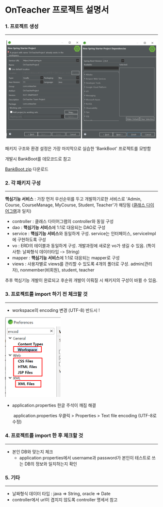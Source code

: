 # OnTeacher 프로젝트 설명서



### 1. 프로젝트 생성

------

<img src="docs_img/image-20210414214206547.png" alt="image-20210414214206547" style="zoom: 80%;" />



패키지 구조와 환경 설정은 가장 마지막으로 실습한 'BankBoot' 프로젝트를 모방함

개발시 BankBoot를 데모코드로 참고

[BankBoot.zip](https://drive.google.com/file/d/1ZLH9jtT3V0Ok6gyNjKASjsUcX8-KxewF/view?usp=sharing) 다운로드



### 2. 각 패키지 구성

------

**핵심기능 서비스** : 가장 먼저 우선순위를 두고 개발하기로한 서비스로 'Admin, Course, CourseManage, MyCourse, Student, Teacher'가 해당됨 ([클래스 다이어그램](https://viewer.diagrams.net/?highlight=0000ff&edit=_blank&layers=1&nav=1&title=classdiagram.drawio#R7Z1Zc9s4Esc%2FjaqyD07xkkQ%2B6kgyyTqTw5kc87LFSLTMCSUqFB3H8%2BkXAAGKR4OiLAKUk96aqpUYSqLZPwKNfx8Y2LP1zxeJv715HS%2BDaGAZy58Dez6wLMuwTfJ%2F9Mg9P2IbdnZklYTL7Ji5P3AV%2FhvwgwY%2Fehsug13pxDSOozTclg8u4s0mWKSlY36SxHfl067jqPyrW38V1A5cLfyofvRTuExvsqOuNd4f%2FyMIVzfil82Rl%2F3L2hcn879kd%2BMv47vCIfvZwJ4lcZxmr9Y%2FZ0FE7564L59e3n%2BKLr%2BNXrx6t%2Fvu%2FzX974c%2FP15kX%2Fb8mI%2Fkf0ISbNIHf%2FWH5Np0vlrPt%2FMP09WL9N34v3ejC3PM%2F9offnTL7xj%2Fa9N7cQuDJbmj%2FG2cpDfxKt740bP90WkS326WAf0hg7zbn3MZx1ty0CQH%2FwnS9J7j4d%2BmMTl0k64j%2Fq%2FBZjmhxiZvN%2FEmyI48D6OIf2XLO8Dv1C6%2BTRb84v%2F9dv38j4%2FOP5%2B3b5%2B%2FuzNeTL6%2BurgYZefRP6xACb9vL4J4HaTJPTkhCSI%2FDX%2BUUfI5kav8vPyjb%2BOQXJ9l8MfHHA45O%2FzpscdG%2BTtSP1kFKf%2FY3njkXvj3hdO29IRdww%2FZI%2FiH%2BPeRF9lXineFv3J%2FiAEDw9N0F4voPJsNXHfgufSFNx64w8GzyWDqDFxj8Gw6mIwGk9mTGbHOLiAffO1vyNP3H%2FYhZ%2BDN6ClTj76mRyaDiVNDcXcXriOfAXIdb1JBJUXIj8LVhrxeEESChBz4ESRpSAaCCf%2BHlLI4XdyE0fLSv49vKUi71F98E%2B%2BmN3ES%2Fku%2B1hdYkn9OUg6tNSqdcUU%2FyelMgh05562g08wPXfq7lJ%2BziKPI3%2B7Cr%2FkFr4ntw800TtN4Lb6o9BzlAw57kybxt3wIM49%2BJujdCH420i7%2BNR%2B7OUyOw8eEu%2F0Aahv8nJvC4GmPrYOPyHsyyPubVRQU6a3A6xq13zNHwO9Zo%2FLP%2BRGx%2FMZPgym9j7vKE9AJ8y2GyyhkfBZGt7rtBKxRcJ0CqK7D5ZINrLutvwg3qw9sGL0w90cu2Qfn9v7Ie35fbMZR6qd%2BhhqFJ%2FK%2FBtHbeBemYUy%2FP8nOnfJxhVz2cDoYztmRJJ3FG3LFfsiwCgjCdwHFGACucVg4DNx92YyH8HLlcJXM3GBTcBJ0AZuSP9aARrPpwLMHU5ONZubAmz9ZsNHsfbAKdwS%2B%2F9RoIPcgzRGYxVGc7Oe4azLBVQ4dACMbw8oMOHUG6KGYfPY6YuPHDcEp2ABclO0%2FJfd8ZjwdUhKsGXlv7t%2F3BofttIOjOhZ0RodtH4FH4cjEGHjDJ4s18anD6%2FuXm%2BsY4egajlF9otAMh3McHNZgMhdwzAgc74M1MQWC0TUYbsspRR0YwyYwphQA8mKa8TAnI8XA89g%2F2WRSYbML8X%2B9fJphrrFNPWnqT7uDqUHg%2BRgGd5PtNgqD5VV6S2yVXpJJCGHqGibTbOn%2FqqMJWGpxmgggY7pSojR5BZrcIinkjl2Hyfq1n5Llz2aFiHSOiO32jcj4CETIC3KEzU1kpHTpTDTzN4sgQkKUETLq3ZE9Zp3DJikqyZAjzwaeSQi5omIIgtE5GF7vTiwkasjBIC%2BmBgdjQlc4z36mwWaJZHSui5h9e7GOcRQZkkkFyeicjLaKrDoyTCkZkLvhZbI%2B%2BSebkHHSioe5KLjiUazI9u3OOnLVbcK4mOUyCiXFtSqkXAXpH%2BRS7uLkG%2BLROR5e376sI9fd6niwMcY1eZyRECIbWgQx8yD1Q5y2utfyrb5dXUe%2BBqpPSeTIlE1bnJJ8MSRIoquiT0mYBu%2BDHwQfBKb74E%2FfHrDpQo5OxcxnkCBDbnxy%2F5m%2BeeoQf5wf%2BEI%2F%2FdSwxPv5z%2BLp8%2Fviu7dBEpJ7RlMnVKTcmFyfyjJemu74mJ%2BpPjunknfgiOGp6%2BycsTMs%2FVAlOwe4Msdr%2BoCadB4TUBCzgS4LVuSOOlWGXMzaObOsnZFToRlYI%2BaZPcWxMxegjsvaqea2mU59cj%2BXrB0LWk1UIP3d03byx%2F%2BUvB0QMFV5O3JxinhuE6YzzKgL52WrAoNlITIXzh0%2BSQN%2FcRMkr8itRL%2BtczSArB0QDXV%2Bm5SNTF%2BaMSTGbDU4o%2FPa1BVIXMYrZEIBE0Cyjl4mLCkTbHTg0a45Z4LlbxWkghnlZrofXAQu726DBNO71CADpPHoRaZRhWyBTCUbkCODKYEKmYGydfRCI9cm637JnGmTLntBZiNHIDIPIrIWR0TUIAJk6%2BhFpDE7sGHBfUjH5vRQMRtFbFX0AJk8mp1bA5Kxz1qUHJYkyQN6ZN10baVH98vn5fTL5%2FDPyH9nXl5G9tD8fmGKPIqKolgWI%2BWKdffKoz0s63uuZ5e%2Foyvl0RqXRRrXPaA8VgsJKx84WXlsNlCBZxGL%2B%2FimRjbKiRrkxFwV5CB4olL4kLz3QDnRss9SToRnb1nCHPkUmcPtCX3Jn1ycels89qdIjq2g6GzqHclEx0Xk73Yv0f5q7T%2Bsr%2B00218mLKZhyoazzPpXaUJMgAB0DsC4vnLTDIBMRVwQjyBgvhQioBQB06ivvzQzIJMFiQGDjb%2FGcUA9BPYD3cPuIJDJfMvAX7JgsoBgTpxRRKB7BIYanUHJRbfQYX6jvILOLOu2dPM6yCyArxlKGKmVvPBORtjA6My0C7dF%2F6JcGCsNFGYDUHLpwq5kXoH9i8DfUypdSMiGpi0csiSP%2F0m5UJDJVeVCHVfCebgego1sGEZSiQyUI9VmlOgwjCSFZkqj1K5RKn0gsxkvfaj1xKqW7tVyZTKePvnk8SX2xZo9JUBBCVZ6gZJn3c1oUSh1jAgRo4HrdQPUB%2F8b8qSMJyj7Si9PMq2NAWEJVrKSYpZPw8v9HsrTnLCANKmhCczL0ovTcTXFLZkRgWrkRhE3ULKWKm5u02dvpv7t6P6H63%2F%2F27r%2F9uWvVxdDeWulGR19Mm5YzwuAku80P3iyXJIF9Q75UMAHlI6ll4%2FjGitNPbbUmtO37oyPPZN9g2wZQ5naNPPTYBUn94iSApSAVky6PZ7HkdlXt8FpGXpiLay65teu5MPZooix48S7YbXid6gjjQ7qRrtvjlKTr1%2FTvwg17LPUsJ3hYQ07H65K6XdiOvyFNWywuS5q2JLB4KTkOggxVRo2OPc1NqgsdFF%2Bsl7QXsjoFykAA1CqQTDUVW7KwxtQu6f8xXRE26yvF2KNfnX7dR3iKl0BIoD2rBcRuymYUW9IWG3BXmteyYcT7GCpihhAXdZMTFO0opWELMp9yYsJI4b49JsVKsiKiIEUZM3INAUkqsi0aB%2B3XmD7OLXIAOKxZtcFEo%2FPT9Ap9Y9zB%2BX%2BcbY90NpADlRZudEO9o%2Bz%2BOJQefs4ryzx5P23HiwlnbBObrpjBfJ40%2BTHX1OZHXrt%2FyydeKzSUxxDB5Z9zf6nUNQxjbLI4rXd6NCudibsLHYhzQGin8I6tioHjc%2FZWVYxwlaXGD1Y%2B2GElSsKTa%2BzgBG8YpkHu%2FV3u7s4WaL1FVpfZ%2FUieMWyDBhWtIaWV2d5rUWL4CXLytVWZCFA3To0vjrj6yxWhFNUJMb%2FGpKl5JIGorFQUZXxdZYpgpcs2zxye8NMhg%2B%2BOtu3LWRUZntZ6qKfJSSi9VUu84y%2B3T1pAv0q8Zf46Cs1PhQ012t82Sqf3IMkXt4usjQUZEChztO33yfLqNkmMe1V8r9wvUICVBIARbm1EgBlzlSMzFPl6vlxx1v4saTMdWNdGwpIK%2BpTIanghXz7innPILpYN8BJoUBRyKU8xFfduGlkK%2BrTOhIBHpEcYxzo01q9ssoHTk4wb7zvBdo%2B8IbTGFHsJ6JY3YXpDEKKlkxswpBi66nI7KIBieblhkxgxqCicuP3HlU0Zc88hhV12L%2F3uCLQwB0Di3ps339kEdo4FEOLuszfe2wRbIKJwUVN5u89umjKarMwvKje%2Br3HF8UqEgOMvSz6eo8wWrIgk7%2FIhDdq%2Fq9xHKHxOzd%2B7xFGcFttDC9pVX369v4s2coPo8zaIOg9yHhEU%2BnfPsp4vH11hhnh1GFonK%2BY99eLMorKTQ1RRjj413mU0a3uBqkjaAgUwF6Gi2CzCzBo2FPQcKxkb8fTZhCZiIRBw9Yzi3X0Vsa9Bw2ljX0waKjc%2BL0HDW1Z3CDfRg3tr9D%2BvQcNbdmYvwx2iyTc4spRNQL9xw4dWdYIcc3SW5SP1Zq%2F99ihI8sbWQe7nb%2FCGUCt%2FXsPHtqYnq7Svhr3UYTLjluY9wyEo33zq0Gh8RV9PA%2B0vfoZpp%2FFb5DXhU%2BRd%2FsP0TfiM3VjtxWpwAoAbkzVGpVlVPdUrCoBnWlU1cbXXoNGBXx8dOA6sztau86u1C5of3jaANBhu6kVdnignQCNX7jr%2BuOUxuqcQ3uHWsAQOlKljIEbzuMU2fz0nbRvJ2ReVTOkdCv5fPMXNliwzc3oOGKwcYQNH%2B5wwBuPTujYQQ%2FOB1P3SZqV5LwiN3iy3SbEWcXOop1zA23eCXGjbqcYQDyhyAwHnse3eM26FOP8ckbzi9tidjFUBV5gjnAFBpm7%2BZk7aXqB7KtsSw15V%2FzD08uTXdYuls4kOIV0zgY0hUBsqGtNLW%2BAn3W5zzanG7MtwoV3wZm4jFcIhQIooD2c9UIBLTfyrVbExiqMhdIeCHwD%2BdrWhZyXd3QHw5eb6xiZ6ZwZaJ9mvcw0bqzbgpl86wT2T4KZ1%2FEyvEZo1EADbseslxpZ6A%2FyTeZ0QUMwoS%2FIhOQIRuZBFKQBMqKGEWjrZb2MyOKDkrUuYSTfXsUtDDF8CxZBzccwuJsHqR%2Fizk4KqIE2ZNZKTZ7WcOZxp7oJTooFiYQu1cEgr5qvXG0l01UsyPDgH%2BoqX7nxLhbYmUX%2BbpfE8frxZyw%2Fys1wzWpUpn3Cst2grPDfA3bDtezy75lOfVnWKlGi291wYV4b2i2R52WfPG08Yd6TySbEKQtAuns5mC75bTFpWtzVIidMXZwiD0yR%2BYhxlnnX8CXLqva4g%2FSywg4C0C0AOnOv4UuW5V4v2H7waH%2B19teZew1fsiz3mtftC%2Buz0n37%2Bf4%2FRKFjFLTmYMPX3L56t7C4qbt%2Fv3Lo7wF2bZtcraw5MLi33y%2B%2FCh5p2v%2Bz2nl17KnpDWyP4d%2BRtQYeVjoDV85Xs2ge1Rchf5AvvYuTb5PN7u5XaBD8KFfOlpJK319j4TySdi5B5%2FeImTF%2F9B%2FP6nckXfxQoQ%2FXPmrN3%2FvadyRb%2B6RhGu2XPlh1psb%2Bva99R7KmAwviDQTMl0ICVBLQ%2F5J3DC2NSq0HkAHFDOisPYYZkKU%2FLgN%2FyfQOwQC2LlZCgM7qY5gACyAAha9T7aqx6liS%2FtHCrmcgfO3LjveVxl%2Fyz8rLjuuWO0kwG3PdKtOruGm%2BfF5Ov3wO%2F4z8d%2BblZWQPze8XpqVp3y2vuu2WWxEjOpLW3EpaQSW%2F5OB1aclHGdeTa2csRoeSWi%2BS2qiFpGaNgeFuKIalX1dSG8tSeqFclELatzem1ayYeXLs5DzuYpswEFZ1PpcsXemG%2FPiM0LmK2fWWV1%2BcF5He6814KevUY9lMc4qPm5Ur2bSIQHRaQII6JwiQ7zQTJNPtyc1tBCjLGHf3AGXl88iQdoYACVAzQ7IIAHeCJeNPbb4ivGQFs2xoQlI6JwWSCjWjIlOLw92bTbD092NNts0JjArzaLwhL2Qiw49lXPDxh1c4EZjmrHIyq5RzqBHowSnLzuUVUUhY94QBQqRewlyZGM3WV0sqPhZkSJivGQXFyztLmQIjJEYBMYBwqZkYmXQdbJZteZlYfA6b2KLUEnlRwwsgiGrmBRJERbr%2F%2FVxs0djs7czoFOQ5SIrC1Tmwn5tmUmSl%2FIyUD2G1KfuB2ShrKeMgKt2jArWP0YuKVOwjjnEWNjvkFU8pHhNPADMvesXuYOLSC%2BSvMx%2FYQZjUqIK9%2B8AyWTCKF359IwCpUzMWDazGg8kcSemeFKjZjF5SpGm7uxdJfLs9POoUWtHk3UXA1blJvstkY1DeBiurkvWQrM7Jgna500yWTBRch5urrC72YAhrNpgO%2BTqcgOrO6rQhOt2jA%2FWp0YuOLKV47f88Gp2CrIzoqEYHalajFx2Zvpxlo7dzewwOzmRC3GnEpHtMvL4dZE8mEi9ukyRc3Ea363asTKei3Ue2FQFrCeIx18Z7jrKOCnocs2%2Bn2ZMJxnt6nodtR5tDBLFzLLp8pwv8EZvK5mxOQ5lZJWVQM3G9lMll5vpmblLlMEvyqcZJc6eIt%2FLj0hBd8GfSEOHMEwdLoQ1ErXvURn073GPI4a6Y%2BXdP3X%2BAXb2W3rCy1H2wJ3nFrmeQul%2B3wEkp%2BKbJzyzm4De241S%2BKX1tpwo1KfjV7hb2sDkFv3pdlfPVpODn5ilQyVf15BElY0oUBUkN00eWjP84N1SxKvzkyTSHms%2FajrLus0LIxC1VWrQXNtub%2FEz2VDHNU%2Fbswk1V1NLR%2B64qpinva4%2FbqvSFRe%2F7qpimvJU9iMWQl7iQccS1C3yQ6R8B6R6Q3jdRMU1ZYBt33jlbavrfRcU0ZVFr3HznjLnpfWcVE9pAFLffOS9K%2Bt9JBdweFDfgOXNuoGi1Xm6E5AFwI0kXnxgibjh%2Fsl5MttvoHtlQoJ5AsWjNbDRuF2jzCPJEuC75i%2BmIvCBsiM7CV7df1yEuhlRA0nZfaoWQNKooY5aBwGr3J%2FP6AMJejFkGAs%2FDFEPKzN8sApx0lMiyvbu0DbsFQrUnLFlOqC%2Fz0uKIvJgwZpLE36yCy3CH44wKZqB4s2Zm5KoLWMU%2FZbKcSEIplltTl9ckzHxKwjR4H%2FwgLi4yo0Dgt3p3boEtAmuGPoMkBVl%2FwX1HQS39BU2LryHPt8GgPWq3d0dnCQVWfVmdNfXDfIJ%2B8wlc0306LsMBphQMradDYMgxlY05oksJJhW0mFXyx%2BukpALYxsrSChz5iqchT1YutWU7%2BaHSphIbKNtAMjQoGxmcpsByJWmarnEc4a%2B2WRCVQ4oZUp988hQTE%2BOiSAlTUKqCdqaaVkWVnPtOmPrgf0OklCEFJTdoR0oep643o2JRR15G%2FVCk5gQHBEoNUGDeg3ai5BHsehyhNTYiuoDoKEIHSn3Qjo48rD1jHT7KHRwqoHynKVWT5ZIsaXeIiAJEoLwH3YgMoQW3fDl2qIu0DCMu%2B%2FC%2B1UiTApqgbAjtNNVj3h8Cf3ETJKj49av4mXZlQ4%2BLvKaoAEwedSjt6CF2TlfAS%2Fs92VHuG3axDQZoYWVi31Au2rSoIUqzoQNriNTQAah6IB0Kpwu5%2FiKvIeJUYA2RIiwAYU43FnINpUUN0Z4PrCFSAgggs%2BkGpFESOb6GiCODNUQKqYG0NN3YyOWQB9UQcWywhkgpN4CQppmbkVwjaVFDxCnBGiKllABamm5KZM3nePbCROygRVV5tuNRNpYczHDgAGGKg1KAAPlMM0COvGAEig96hBIzD%2FTwsM77YBXu0iBBRBSoKUBNke4xxjoCkZq%2Fslijq6IUEKCeSDcgx4wh5IgoI2LhYwLI%2B2BNzIFwqNBi%2B%2FdjG1MvK6Vl9brnem5BPRlzTb0UWoIWBkveOw4zDBQBBVQV6QaqsdlPpXox35d4Dwu5addhsn7tp4sbYiakRIHID9QR6aakUeWv1bhWKloJJayYFSFRCInTv2fblDd5aBtYAskVjeojGwrYGPfv1MrlfnDbq%2FG%2BZnVCVz3PfqbBZolwKIDD69%2BpbcpxBBLY4NkF4egeDsfq3UEdy5V7yPUgyx3XKeTnn7AGYu4KroFUIzbs3bsV02PL9HzXqsByFaQiFx8JUUDIuHfXdnxcI6jDFa9sgBHQYEhIFTpDo3fPdyxfFdXnphZtWxZrbNuilhmrd4fYa5FTjW1b9jvN8LtTbNtymz57M%2FVvR%2Fc%2FXP%2F739b9ty9%2FvboQ8X3VXVss0zKeGka5O4eITuvq3CLuSgGiyXIdbrCMo%2BeNYAxj9FRsw9vUucUaPbWA0p%2BRIcfxtGHHhbycCiJYylF9vE7q3CKxsbJqDunGh22qOYQiM6HL7WoyPy3xmGy3CcaelcAD9W%2BRwNOFX3L50jD%2B98%2B7l%2B6bV%2FZdOHn11%2FZDfAHJdOftlVglt%2BSpNx4dcE3Yu7dBEpI7Rqe5gr9ScRoe5sCA99Wouy8gNralxFsZiY5dHLWx0c5TOXYHvZFV%2BR3PLn5d7fyhqH2Hzz95B70mW5Tb3e34cuvjm8fuMh3rHJWf1t2Nv2QPngG6AJIxre2TIvWYnErdqzf2aoNhnuFdHAnzdJmGh%2BF9sEj9zYrchL2HVnkgTKfunYG%2FVx15%2FYgYfuOnwZText2Jbj7IqyxjmXyIPG5sH2Px2P6%2BE%2FIBJOUDwTG%2BXCsiOpuLZX7cIvJ3u5dofJXGF111ezO%2BTI3me5ag%2BZWaf1zXB%2FWaX5YDyldiaH6l5jeN%2BlJMr%2F1lKZsL4gcGzIPOrH%2BVJsQECEDXANgPdAc7AwAKKcE6XWHdXPfXH7E%2Bp8Cqw5YuXQfaHOzJQyly5yevDBSLIabETCeKHKY9Ki%2FqXFeNymHmCS2VH1IqW5h13YLnLaFy0aNyYdpjlC6kzKJ2oWimk42h5yJeiD4iqF70Yf7e5QsT9YteAehdwDBRwegVgP4lDBM1jJ4R6F3EMKGaUlQxTrWrOhmDvE3iOC0uAhJ%2Fe%2FM6Xgb0jP8D)과 일치)



- controller : 클래스 다이어그램의 controller와 동일 구성
- dao : **핵심기능 서비스**에 1:1로 대응되는 DAO로 구성 
- service : **핵심기능 서비스**와 동일하게 구성. service는 인터페이스, serviceImpl에 구현하도록 구성
- vo : ERD의 테이블과 동일하게 구성. 개발과정에 새로운 vo가 생길 수 있음. (특이사항: 날짜형식 데이터타입 -> String)
- mapper : **핵심기능 서비스**에 1:1로 대응되는 mapper로 구성 
- views : 사용자별로 views를 관리할 수 있도록 4개의 폴더로 구성. admin(관리자), nonmember(비회원), student, teacher



추후 핵심기능 개발이 완료되고 후순위 개발이 이뤄질 시 패키지의 구성이 바뀔 수 있음.



### 3. 프로젝트를 import 하기 전 체크할 것

------

- workspace의 encoding 변경 (UTF-8)  반드시 !

<img src="docs_img/image-20210416003205204.png" alt="image-20210416003205204" style="zoom: 67%;" />

- application.properties 한글 주석이 깨짐 해결

  ​	application.properties 우클릭 > Properties > Text file encoding (UTF-8로 수정)



### 4. 프로젝트를 import 한 후 체크할 것

------

- 본인 DB와 맞는지 체크 
  - application properties에서 username과 password가 본인이 테스트로 쓰는 DB의 정보와 일치하는지 확인



###  5. 기타 

------

- 날짜형식 데이터 타입 : java => String, oracle => Date
- controller에서 url이 겹치지 않도록 controller 명세서 참고

  
